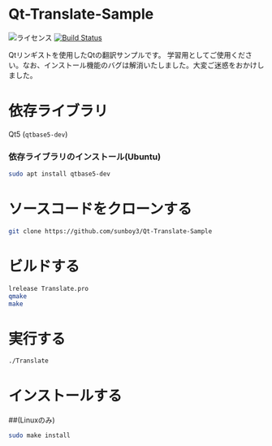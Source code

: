# Qt-Translate-Sample
![ライセンス](https://img.shields.io/github/license/sunboy3/Qt-Translate-Sample)
[![Build Status](https://travis-ci.com/enjoysoftware/Qt-Translate-Sample.svg?branch=master)](https://travis-ci.com/enjoysoftware/Qt-Translate-Sample)

Qtリンギストを使用したQtの翻訳サンプルです。
学習用としてご使用ください。なお、インストール機能のバグは解消いたしました。大変ご迷惑をおかけしました。
# 依存ライブラリ
Qt5           (`qtbase5-dev`)

### 依存ライブラリのインストール(Ubuntu)
```bash
sudo apt install qtbase5-dev
```
# ソースコードをクローンする

```bash
git clone https://github.com/sunboy3/Qt-Translate-Sample
```
# ビルドする

```bash
lrelease Translate.pro
qmake
make
```
# 実行する

```bash
./Translate 
```
# インストールする

##(Linuxのみ)
```bash
sudo make install
```
